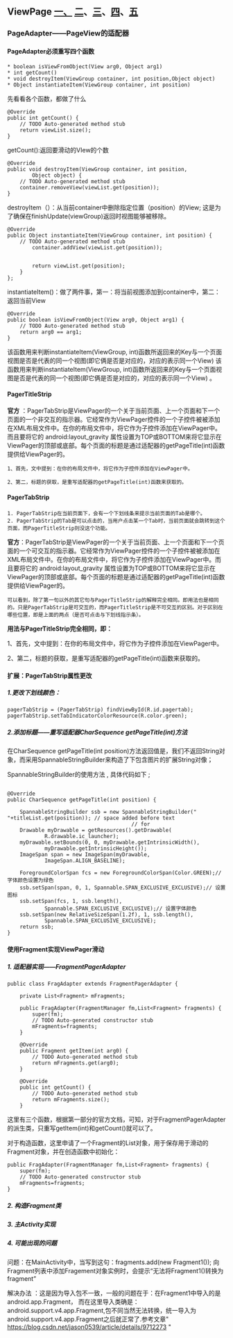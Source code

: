 ## ViewPage  [一、](https://blog.csdn.net/suyimin2010/article/details/80659993) [二]( https://blog.csdn.net/harvic880925/article/details/38487149 )、[三]( https://blog.csdn.net/harvic880925/article/details/38521865 )、[四]( https://blog.csdn.net/harvic880925/article/details/38557517 )、[五]( https://blog.csdn.net/harvic880925/article/details/38660861 )
### PageAdapter——PageView的适配器

#### PageAdapter必须重写四个函数

	* boolean isViewFromObject(View arg0, Object arg1)
	* int getCount() 
	* void destroyItem(ViewGroup container, int position,Object object)
	* Object instantiateItem(ViewGroup container, int position)

先看看各个函数，都做了什么
```
@Override  
public int getCount() {  
    // TODO Auto-generated method stub  
    return viewList.size();  
} 
```

 getCount():返回要滑动的VIew的个数 

```
@Override  
public void destroyItem(ViewGroup container, int position,  
        Object object) {  
    // TODO Auto-generated method stub  
    container.removeView(viewList.get(position));  
}  
```

 destroyItem（）：从当前container中删除指定位置（position）的View; 这是为了确保在finishUpdate(viewGroup)返回时视图能够被移除。 

``` 
@Override  
public Object instantiateItem(ViewGroup container, int position) {  
    // TODO Auto-generated method stub  
        container.addView(viewList.get(position));  
          
          
        return viewList.get(position);  
    }  
}; 
```

 instantiateItem()：做了两件事，第一：将当前视图添加到container中，第二：返回当前View 

```
@Override  
public boolean isViewFromObject(View arg0, Object arg1) {  
    // TODO Auto-generated method stub  
    return arg0 == arg1;  
}  
```

 该函数用来判断instantiateItem(ViewGroup, int)函数所返回来的Key与一个页面视图是否是代表的同一个视图(即它俩是否是对应的，对应的表示同一个View)  该函数用来判断instantiateItem(ViewGroup, int)函数所返回来的Key与一个页面视图是否是代表的同一个视图(即它俩是否是对应的，对应的表示同一个View) 。



#### PagerTitleStrip

**官方** ：PagerTabStrip是ViewPager的一个关于当前页面、上一个页面和下一个页面的一个非交互的指示器。它经常作为ViewPager控件的一个子控件被被添加在XML布局文件中。在你的布局文件中，将它作为子控件添加在ViewPager中。而且要将它的 android:layout_gravity 属性设置为TOP或BOTTOM来将它显示在ViewPager的顶部或底部。每个页面的标题是通过适配器的getPageTitle(int)函数提供给ViewPager的。

	1、首先，文中提到：在你的布局文件中，将它作为子控件添加在ViewPager中。
	
	2、第二，标题的获取，是重写适配器的getPageTitle(int)函数来获取的。

#### PagerTabStrip

	1. PagerTabStrip在当前页面下，会有一个下划线条来提示当前页面的Tab是哪个。
	2. PagerTabStrip的Tab是可以点击的，当用户点击某一个Tab时，当前页面就会跳转到这个页面，而PagerTitleStrip则没这个功能。

 **官方**：PagerTabStrip是ViewPager的一个关于当前页面、上一个页面和下一个页面的一个可交互的指示器。它经常作为ViewPager控件的一个子控件被被添加在XML布局文件中。在你的布局文件中，将它作为子控件添加在ViewPager中。而且要将它的 android:layout_gravity 属性设置为TOP或BOTTOM来将它显示在ViewPager的顶部或底部。每个页面的标题是通过适配器的getPageTitle(int)函数提供给ViewPager的。

	可以看到，除了第一句以外的其它句与PagerTitleStrip的解释完全相同。即用法也是相同的。只是PagerTabStrip是可交互的，而PagerTitleStrip是不可交互的区别。对于区别在哪些位置，即是上面的两点（是否可点击与下划线指示条）。

 


**用法与PagerTitleStrip完全相同，即：**

1、首先，文中提到：在你的布局文件中，将它作为子控件添加在ViewPager中。

2、第二，标题的获取，是重写适配器的getPageTitle(int)函数来获取的。



#### 扩展：PagerTabStrip属性更改

##### 1.更改下划线颜色：

```
pagerTabStrip = (PagerTabStrip) findViewById(R.id.pagertab);
pagerTabStrip.setTabIndicatorColorResource(R.color.green);
```

##### 2.添加标题——重写适配器CharSequence getPageTitle(int)方法

 在CharSequence getPageTitle(int position)方法返回值是，我们不返回String对象，而采用SpannableStringBuilder来构造了下包含图片的扩展String对像； 

 SpannableStringBuilder的使用方法 , 具体代码如下 ;

```

@Override
public CharSequence getPageTitle(int position) {
 
	SpannableStringBuilder ssb = new SpannableStringBuilder("  "+titleList.get(position)); // space added before text
										// for
	Drawable myDrawable = getResources().getDrawable(
			R.drawable.ic_launcher);
	myDrawable.setBounds(0, 0, myDrawable.getIntrinsicWidth(),
			myDrawable.getIntrinsicHeight());
	ImageSpan span = new ImageSpan(myDrawable,
			ImageSpan.ALIGN_BASELINE);
 
	ForegroundColorSpan fcs = new ForegroundColorSpan(Color.GREEN);// 字体颜色设置为绿色
	ssb.setSpan(span, 0, 1, Spannable.SPAN_EXCLUSIVE_EXCLUSIVE);// 设置图标
	ssb.setSpan(fcs, 1, ssb.length(),
			Spannable.SPAN_EXCLUSIVE_EXCLUSIVE);// 设置字体颜色
	ssb.setSpan(new RelativeSizeSpan(1.2f), 1, ssb.length(),
			Spannable.SPAN_EXCLUSIVE_EXCLUSIVE);
	return ssb;
}
```
#### 使用Fragment实现ViewPager滑动
##### 1. 适配器实现——FragmentPagerAdapter

```
public class FragAdapter extends FragmentPagerAdapter {
 
	private List<Fragment> mFragments;
	
	public FragAdapter(FragmentManager fm,List<Fragment> fragments) {
		super(fm);
		// TODO Auto-generated constructor stub
		mFragments=fragments;
	}
 
	@Override
	public Fragment getItem(int arg0) {
		// TODO Auto-generated method stub
		return mFragments.get(arg0);
	}
 
	@Override
	public int getCount() {
		// TODO Auto-generated method stub
		return mFragments.size();
	}
```

这里有三个函数，根据第一部分的官方文档，可知，对于FragmentPagerAdapter的派生类，只重写getItem(int)和getCount()就可以了。

 

对于构造函数，这里申请了一个Fragment的List对象，用于保存用于滑动的Fragment对象，并在创造函数中初始化：

```
public FragAdapter(FragmentManager fm,List<Fragment> fragments) {
	super(fm);
	// TODO Auto-generated constructor stub
	mFragments=fragments;
}
```

##### 2. 构造Fragment类

##### 3. 主Activity实现

##### 4. 可能出现的问题

问题：在MainActivity中，当写到这句：fragments.add(new Fragment1()); 向Fragment列表中添加Fragement对象实例时，会提示“无法将Fragment1()转换为fragment”

解决办法 ：这是因为导入包不一致，一般的问题在于：在Fragment1中导入的是android.app.Fragment， 而在这里导入类确是：android.support.v4.app.Fragment,包不同当然无法转换，统一导入为android.support.v4.app.Fragment之后就正常了.参考文章" https://blog.csdn.net/jason0539/article/details/9712273 "